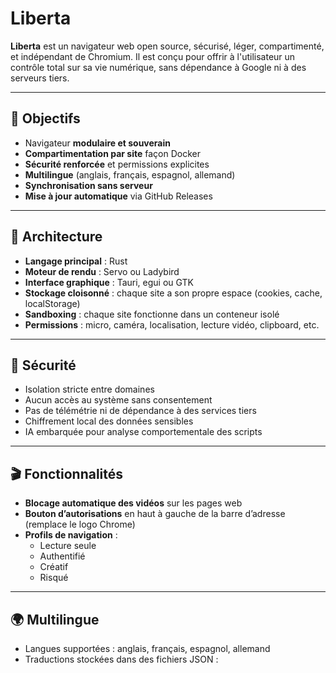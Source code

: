 # Liberta

**Liberta** est un navigateur web open source, sécurisé, léger, compartimenté, et indépendant de Chromium. Il est conçu pour offrir à l'utilisateur un contrôle total sur sa vie numérique, sans dépendance à Google ni à des serveurs tiers.

---

## 🎯 Objectifs

- Navigateur **modulaire et souverain**
- **Compartimentation par site** façon Docker
- **Sécurité renforcée** et permissions explicites
- **Multilingue** (anglais, français, espagnol, allemand)
- **Synchronisation sans serveur**
- **Mise à jour automatique** via GitHub Releases

---

## 🧱 Architecture

- **Langage principal** : Rust
- **Moteur de rendu** : Servo ou Ladybird
- **Interface graphique** : Tauri, egui ou GTK
- **Stockage cloisonné** : chaque site a son propre espace (cookies, cache, localStorage)
- **Sandboxing** : chaque site fonctionne dans un conteneur isolé
- **Permissions** : micro, caméra, localisation, lecture vidéo, clipboard, etc.

---

## 🔐 Sécurité

- Isolation stricte entre domaines
- Aucun accès au système sans consentement
- Pas de télémétrie ni de dépendance à des services tiers
- Chiffrement local des données sensibles
- IA embarquée pour analyse comportementale des scripts

---

## 🎬 Fonctionnalités

- **Blocage automatique des vidéos** sur les pages web
- **Bouton d’autorisations** en haut à gauche de la barre d’adresse (remplace le logo Chrome)
- **Profils de navigation** :
  - Lecture seule
  - Authentifié
  - Créatif
  - Risqué

---

## 🌍 Multilingue

- Langues supportées : anglais, français, espagnol, allemand
- Traductions stockées dans des fichiers JSON :
